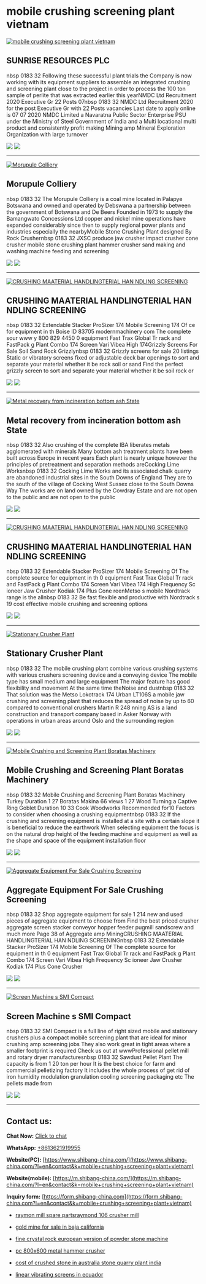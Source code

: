 # mobile crushing screening plant vietnam

<a href="https://swt.shibang-china.com/?l=en&img&k=mobile+crushing+screening+plant+vietnam" target="_blank">![mobile crushing screening plant vietnam](http://static.shibang-china.com/all-800x300/737.jpg)</a>

## SUNRISE RESOURCES PLC
nbsp 0183 32 Following these successful plant trials the Company is now working with its equipment suppliers to assemble an integrated crushing and screening plant close to the project in order to process the 100 ton sample of perlite that was extracted earlier this yearNMDC Ltd Recruitment 2020 Executive Gr 22 Posts 07nbsp 0183 32 NMDC Ltd Recruitment 2020 for the post Executive Gr with 22 Posts vacancies Last date to apply online is 07 07 2020 NMDC Limited a Navaratna Public Sector Enterprise PSU under the Ministry of Steel Government of India and a Multi locational multi product and consistently profit making Mining amp Mineral Exploration Organization with large turnover


<a href="https://whatsapp.shibangsoft.com/WhatsApp.php" target="_blank" title="WhatsApp">![](http://static.shibang-china.com/icon/whatsapp.png)</a> <a href="https://swt.shibang-china.com/?l=en&icon&k=mobile+crushing+screening+plant+vietnam" target="_blank">![](http://static.shibang-china.com/icon/chat-en.png)</a>

---

<a href="https://swt.shibang-china.com/?l=en&img&k=mobile+crushing+screening+plant+vietnam" target="_blank">![Morupule Colliery](http://static.shibang-china.com/all-800x300/959.jpg)</a>

## Morupule Colliery
nbsp 0183 32 The Morupule Colliery is a coal mine located in Palapye Botswana and owned and operated by Debswana a partnership between the government of Botswana and De Beers Founded in 1973 to supply the Bamangwato Concessions Ltd copper and nickel mine operations have expanded considerably since then to supply regional power plants and industries especially the nearbyMobile Stone Crushing Plant designed By Rock Crushernbsp 0183 32 JXSC produce jaw crusher impact crusher cone crusher mobile stone crushing plant hammer crusher sand making and washing machine feeding and screening


<a href="https://whatsapp.shibangsoft.com/WhatsApp.php" target="_blank" title="WhatsApp">![](http://static.shibang-china.com/icon/whatsapp.png)</a> <a href="https://swt.shibang-china.com/?l=en&icon&k=mobile+crushing+screening+plant+vietnam" target="_blank">![](http://static.shibang-china.com/icon/chat-en.png)</a>

---

<a href="https://swt.shibang-china.com/?l=en&img&k=mobile+crushing+screening+plant+vietnam" target="_blank">![CRUSHING MAATERIAL HANDLINGTERIAL HAN NDLING SCREENING](http://static.shibang-china.com/all-800x300/787.jpg)</a>

## CRUSHING MAATERIAL HANDLINGTERIAL HAN NDLING SCREENING
nbsp 0183 32 Extendable Stacker ProSizer 174 Mobile Screening 174 Of ce for equipment in th Boise ID 83705 modernmachinery com The complete sour www y 800 829 4450 0 equipment Fast Trax Global Tr rack and FastPack g Plant Combo 174 Screen Vari Vibea High 174Grizzly Screens For Sale Soil Sand Rock Grizzlynbsp 0183 32 Grizzly screens for sale 20 listings Static or vibratory screens fixed or adjustable deck bar openings to sort and separate your material whether it be rock soil or sand Find the perfect grizzly screen to sort and separate your material whether it be soil rock or


<a href="https://whatsapp.shibangsoft.com/WhatsApp.php" target="_blank" title="WhatsApp">![](http://static.shibang-china.com/icon/whatsapp.png)</a> <a href="https://swt.shibang-china.com/?l=en&icon&k=mobile+crushing+screening+plant+vietnam" target="_blank">![](http://static.shibang-china.com/icon/chat-en.png)</a>

---

<a href="https://swt.shibang-china.com/?l=en&img&k=mobile+crushing+screening+plant+vietnam" target="_blank">![Metal recovery from incineration bottom ash State](http://static.shibang-china.com/all-800x300/403.jpg)</a>

## Metal recovery from incineration bottom ash State
nbsp 0183 32 Also crushing of the complete IBA liberates metals agglomerated with minerals Many bottom ash treatment plants have been built across Europe in recent years Each plant is nearly unique however the principles of pretreatment and separation methods areCocking Lime Worksnbsp 0183 32 Cocking Lime Works and its associated chalk quarry are abandoned industrial sites in the South Downs of England They are to the south of the village of Cocking West Sussex close to the South Downs Way The works are on land owned by the Cowdray Estate and are not open to the public and are not open to the public


<a href="https://whatsapp.shibangsoft.com/WhatsApp.php" target="_blank" title="WhatsApp">![](http://static.shibang-china.com/icon/whatsapp.png)</a> <a href="https://swt.shibang-china.com/?l=en&icon&k=mobile+crushing+screening+plant+vietnam" target="_blank">![](http://static.shibang-china.com/icon/chat-en.png)</a>

---

<a href="https://swt.shibang-china.com/?l=en&img&k=mobile+crushing+screening+plant+vietnam" target="_blank">![CRUSHING MAATERIAL HANDLINGTERIAL HAN NDLING SCREENING](http://static.shibang-china.com/all-800x300/972.jpg)</a>

## CRUSHING MAATERIAL HANDLINGTERIAL HAN NDLING SCREENING
nbsp 0183 32 Extendable Stacker ProSizer 174 Mobile Screening Of The complete source for equipment in th 0 equipment Fast Trax Global Tr rack and FastPack g Plant Combo 174 Screen Vari Vibea 174 High Frequency Sc ioneer Jaw Crusher Kodiak 174 Plus Cone reenMetso s mobile Nordtrack range is the allnbsp 0183 32 Be fast flexible and productive with Nordtrack s 19 cost effective mobile crushing and screening options


<a href="https://whatsapp.shibangsoft.com/WhatsApp.php" target="_blank" title="WhatsApp">![](http://static.shibang-china.com/icon/whatsapp.png)</a> <a href="https://swt.shibang-china.com/?l=en&icon&k=mobile+crushing+screening+plant+vietnam" target="_blank">![](http://static.shibang-china.com/icon/chat-en.png)</a>

---

<a href="https://swt.shibang-china.com/?l=en&img&k=mobile+crushing+screening+plant+vietnam" target="_blank">![Stationary Crusher Plant](http://static.shibang-china.com/all-800x300/1520.jpg)</a>

## Stationary Crusher Plant
nbsp 0183 32 The mobile crushing plant combine various crushing systems with various crushers screening device and a conveying device The mobile type has small medium and large equipment The major feature has good flexibility and movement At the same time theNoise and dustnbsp 0183 32 That solution was the Metso Lokotrack 174 Urban LT106S a mobile jaw crushing and screening plant that reduces the spread of noise by up to 60 compared to conventional crushers Martin R 248 nning AS is a land construction and transport company based in Asker Norway with operations in urban areas around Oslo and the surrounding region


<a href="https://whatsapp.shibangsoft.com/WhatsApp.php" target="_blank" title="WhatsApp">![](http://static.shibang-china.com/icon/whatsapp.png)</a> <a href="https://swt.shibang-china.com/?l=en&icon&k=mobile+crushing+screening+plant+vietnam" target="_blank">![](http://static.shibang-china.com/icon/chat-en.png)</a>

---

<a href="https://swt.shibang-china.com/?l=en&img&k=mobile+crushing+screening+plant+vietnam" target="_blank">![Mobile Crushing and Screening Plant Boratas Machinery](http://static.shibang-china.com/all-800x300/244.jpg)</a>

## Mobile Crushing and Screening Plant Boratas Machinery
nbsp 0183 32 Mobile Crushing and Screening Plant Boratas Machinery Turkey Duration 1 27 Boratas Makina 66 views 1 27 Wood Turning a Captive Ring Goblet Duration 10 33 Cook Woodworks Recommended for10 Factors to consider when choosing a crushing equipmentnbsp 0183 32 If the crushing and screening equipment is installed at a site with a certain slope it is beneficial to reduce the earthwork When selecting equipment the focus is on the natural drop height of the feeding machine and equipment as well as the shape and space of the equipment installation floor


<a href="https://whatsapp.shibangsoft.com/WhatsApp.php" target="_blank" title="WhatsApp">![](http://static.shibang-china.com/icon/whatsapp.png)</a> <a href="https://swt.shibang-china.com/?l=en&icon&k=mobile+crushing+screening+plant+vietnam" target="_blank">![](http://static.shibang-china.com/icon/chat-en.png)</a>

---

<a href="https://swt.shibang-china.com/?l=en&img&k=mobile+crushing+screening+plant+vietnam" target="_blank">![Aggregate Equipment For Sale Crushing Screening](http://static.shibang-china.com/all-800x300/298.jpg)</a>

## Aggregate Equipment For Sale Crushing Screening
nbsp 0183 32 Shop aggregate equipment for sale 1 214 new and used pieces of aggregate equipment to choose from Find the best priced crusher aggregate screen stacker conveyor hopper feeder pugmill sandscrew and much more Page 38 of Aggregate amp MiningCRUSHING MAATERIAL HANDLINGTERIAL HAN NDLING SCREENINGnbsp 0183 32 Extendable Stacker ProSizer 174 Mobile Screening Of The complete source for equipment in th 0 equipment Fast Trax Global Tr rack and FastPack g Plant Combo 174 Screen Vari Vibea High Frequency Sc ioneer Jaw Crusher Kodiak 174 Plus Cone Crusher


<a href="https://whatsapp.shibangsoft.com/WhatsApp.php" target="_blank" title="WhatsApp">![](http://static.shibang-china.com/icon/whatsapp.png)</a> <a href="https://swt.shibang-china.com/?l=en&icon&k=mobile+crushing+screening+plant+vietnam" target="_blank">![](http://static.shibang-china.com/icon/chat-en.png)</a>

---

<a href="https://swt.shibang-china.com/?l=en&img&k=mobile+crushing+screening+plant+vietnam" target="_blank">![Screen Machine s SMI Compact](http://static.shibang-china.com/all-800x300/1430.jpg)</a>

## Screen Machine s SMI Compact
nbsp 0183 32 SMI Compact is a full line of right sized mobile and stationary crushers plus a compact mobile screening plant that are ideal for minor crushing amp screening jobs They also work great in tight areas where a smaller footprint is required Check us out at wwwProfessional pellet mill and rotary dryer manufacturesnbsp 0183 32 Sawdust Pellet Plant The capacity is from 1 20 ton per hour It is the best choice for farm and commercial pelletizing factory It includes the whole process of get rid of iron humidity modulation granulation cooling screening packaging etc The pellets made from


<a href="https://whatsapp.shibangsoft.com/WhatsApp.php" target="_blank" title="WhatsApp">![](http://static.shibang-china.com/icon/whatsapp.png)</a> <a href="https://swt.shibang-china.com/?l=en&icon&k=mobile+crushing+screening+plant+vietnam" target="_blank">![](http://static.shibang-china.com/icon/chat-en.png)</a>

---
## Contact us:

**Chat Now:** [Click to chat](https://swt.shibang-china.com?l=en&contact&k=mobile+crushing+screening+plant+vietnam)

**WhatsApp:**  [+8613621919955](https://whatsapp.shibangsoft.com/WhatsApp.php)

**Website(PC):** [https://www.shibang-china.com/](https://www.shibang-china.com/?l=en&contact&k=mobile+crushing+screening+plant+vietnam)

**Website(mobile):** [https://m.shibang-china.com/](https://m.shibang-china.com/?l=en&contact&k=mobile+crushing+screening+plant+vietnam)

**Inquiry form:** [https://form.shibang-china.com](https://form.shibang-china.com?l=en&contact&k=mobile+crushing+screening+plant+vietnam)

* [raymon mill spare partsraymond 106 crusher mill](../164/raymon%20mill%20spare%20partsraymond%20106%20crusher%20mill.md)

* [gold mine for sale in baja california](../163/gold%20mine%20for%20sale%20in%20baja%20california.md)

* [fine crystal rock european version of powder stone machine](../161/fine%20crystal%20rock%20european%20version%20of%20powder%20stone%20machine.md)

* [pc 800x600 metal hammer crusher](../168/pc%20800x600%20metal%20hammer%20crusher.md)

* [cost of crushed stone in australia stone quarry plant india](../161/cost%20of%20crushed%20stone%20in%20australia%20stone%20quarry%20plant%20india.md)

* [linear vibrating screens in ecuador](../161/linear%20vibrating%20screens%20in%20ecuador.md)